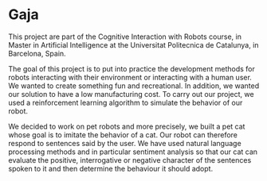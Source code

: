 # Gaja


This project are part of the Cognitive Interaction with Robots course, in Master in Artificial Intelligence at the Universitat Politecnica de Catalunya, in Barcelona, Spain.

The goal of this project is to put into practice the development methods for robots interacting with their environment or interacting with a human user. We wanted to create something fun and recreational. In addition, we wanted our solution to have a low manufacturing cost. To carry out our project, we used a reinforcement learning algorithm to simulate the behavior of our robot.

We decided to work on pet robots and more precisely, we built a pet cat whose goal is to imitate the behavior of a cat. Our robot can therefore respond to sentences said by the user. We have used natural language processing methods and in particular sentiment analysis so that our cat can evaluate the positive, interrogative or negative character of the sentences spoken to it and then determine the behaviour it should adopt.
